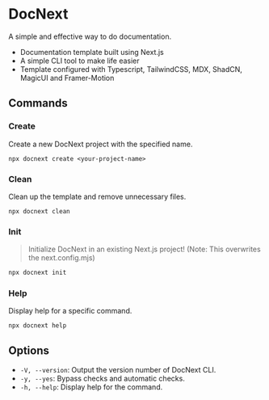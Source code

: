 # DocNext
A simple and effective way to do documentation.
- Documentation template built using Next.js
- A simple CLI tool to make life easier
- Template configured with Typescript, TailwindCSS, MDX, ShadCN, MagicUI and Framer-Motion

## Commands
### Create
Create a new DocNext project with the specified name.
```
npx docnext create <your-project-name>
```

### Clean
Clean up the template and remove unnecessary files.
```
npx docnext clean
```

### Init
> Initialize DocNext in an existing Next.js project! (Note: This overwrites the next.config.mjs)
```bash
npx docnext init
```

### Help
Display help for a specific command.
```
npx docnext help
```


## Options

* `-V, --version`: Output the version number of DocNext CLI.
* `-y, --yes`: Bypass checks and automatic checks.
* `-h, --help`: Display help for the command.
